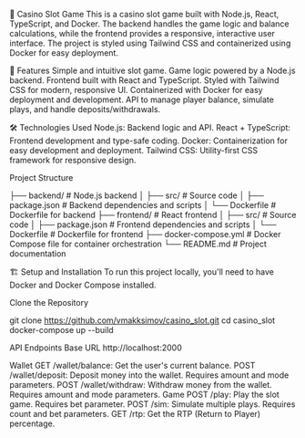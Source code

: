 🎰 Casino Slot Game
This is a casino slot game built with Node.js, React, TypeScript, and Docker. The backend handles the game logic and balance calculations, while the frontend provides a responsive, interactive user interface. The project is styled using Tailwind CSS and containerized using Docker for easy deployment.

🚀 Features
Simple and intuitive slot game.
Game logic powered by a Node.js backend.
Frontend built with React and TypeScript.
Styled with Tailwind CSS for modern, responsive UI.
Containerized with Docker for easy deployment and development.
API to manage player balance, simulate plays, and handle deposits/withdrawals.

🛠️ Technologies Used
Node.js: Backend logic and API.
React + TypeScript: Frontend development and type-safe coding.
Docker: Containerization for easy development and deployment.
Tailwind CSS: Utility-first CSS framework for responsive design.


Project Structure

├── backend/            # Node.js backend
│   ├── src/            # Source code
│   ├── package.json    # Backend dependencies and scripts
│   └── Dockerfile      # Dockerfile for backend
├── frontend/           # React frontend
│   ├── src/            # Source code
│   ├── package.json    # Frontend dependencies and scripts
│   └── Dockerfile      # Dockerfile for frontend
├── docker-compose.yml  # Docker Compose file for container orchestration
└── README.md           # Project documentation


🏗️ Setup and Installation
To run this project locally, you'll need to have Docker and Docker Compose installed.

Clone the Repository

git clone https://github.com/vmakksimov/casino_slot.git
cd casino_slot
docker-compose up --build

API Endpoints
Base URL
http://localhost:2000

Wallet
GET /wallet/balance: Get the user's current balance.
POST /wallet/deposit: Deposit money into the wallet. Requires amount and mode parameters.
POST /wallet/withdraw: Withdraw money from the wallet. Requires amount and mode parameters.
Game
POST /play: Play the slot game. Requires bet parameter.
POST /sim: Simulate multiple plays. Requires count and bet parameters.
GET /rtp: Get the RTP (Return to Player) percentage.

